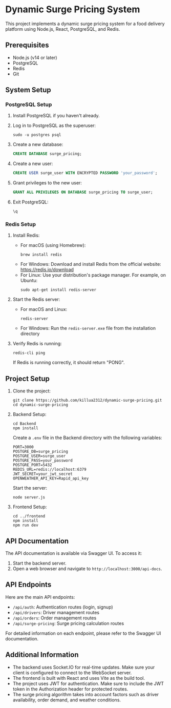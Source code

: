 # Dynamic Surge Pricing System

This project implements a dynamic surge pricing system for a food delivery platform using Node.js, React, PostgreSQL, and Redis.

## Prerequisites

- Node.js (v14 or later)
- PostgreSQL
- Redis
- Git

## System Setup

### PostgreSQL Setup

1. Install PostgreSQL if you haven't already.
2. Log in to PostgreSQL as the superuser:

   ```
   sudo -u postgres psql
   ```

3. Create a new database:

   ```sql
   CREATE DATABASE surge_pricing;
   ```

4. Create a new user:

   ```sql
   CREATE USER surge_user WITH ENCRYPTED PASSWORD 'your_password';
   ```

5. Grant privileges to the new user:

   ```sql
   GRANT ALL PRIVILEGES ON DATABASE surge_pricing TO surge_user;
   ```

6. Exit PostgreSQL:

   ```
   \q
   ```

### Redis Setup

1. Install Redis:
   - For macOS (using Homebrew):
     ```
     brew install redis
     ```
   - For Windows:
     Download and install Redis from the official website: https://redis.io/download
   - For Linux:
     Use your distribution's package manager. For example, on Ubuntu:
     ```
     sudo apt-get install redis-server
     ```

2. Start the Redis server:
   - For macOS and Linux:
     ```
     redis-server
     ```
   - For Windows:
     Run the `redis-server.exe` file from the installation directory

3. Verify Redis is running:
   ```
   redis-cli ping
   ```
   If Redis is running correctly, it should return "PONG".

## Project Setup

1. Clone the project:

   ```
   git clone https://github.com/killua2312/dynamic-surge-pricing.git
   cd dynamic-surge-pricing
   ```

2. Backend Setup:

   ```
   cd Backend
   npm install
   ```

   Create a `.env` file in the Backend directory with the following variables:

   ```
   PORT=3000
   POSTGRE_DB=surge_pricing
   POSTGRE_USER=surge_user
   POSTGRE_PASS=your_password
   POSTGRE_PORT=5432
   REDIS_URL=redis://localhost:6379
   JWT_SECRET=your_jwt_secret
   OPENWEATHER_API_KEY=Rapid_api_key
   ```

   Start the server:

   ```
   node server.js
   ```

3. Frontend Setup:

   ```
   cd ../frontend
   npm install
   npm run dev
   ```

## API Documentation

The API documentation is available via Swagger UI. To access it:

1. Start the backend server.
2. Open a web browser and navigate to `http://localhost:3000/api-docs`.

## API Endpoints

Here are the main API endpoints:

- `/api/auth`: Authentication routes (login, signup)
- `/api/drivers`: Driver management routes
- `/api/orders`: Order management routes
- `/api/surge-pricing`: Surge pricing calculation routes

For detailed information on each endpoint, please refer to the Swagger UI documentation.

## Additional Information

- The backend uses Socket.IO for real-time updates. Make sure your client is configured to connect to the WebSocket server.
- The frontend is built with React and uses Vite as the build tool.
- The project uses JWT for authentication. Make sure to include the JWT token in the Authorization header for protected routes.
- The surge pricing algorithm takes into account factors such as driver availability, order demand, and weather conditions.

